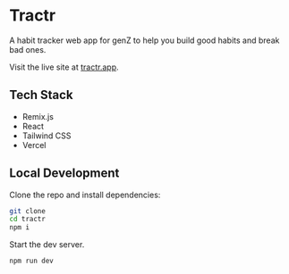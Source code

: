 # Tractr

A habit tracker web app for genZ to help you build good habits and break bad ones.

Visit the live site at [tractr.app](https://tractr.vercel.app).

## Tech Stack

- Remix.js
- React
- Tailwind CSS
- Vercel

## Local Development

Clone the repo and install dependencies:

```sh
git clone
cd tractr
npm i
```

Start the dev server.

```sh
npm run dev
```
